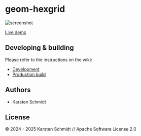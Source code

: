 # geom-hexgrid

![screenshot](https://raw.githubusercontent.com/thi-ng/umbrella/develop/assets/examples/geom-hexgrid.png)

[Live demo](http://demo.thi.ng/umbrella/geom-hexgrid/)

## Developing & building

Please refer to the instructions on the wiki:

- [Development](https://github.com/thi-ng/umbrella/wiki/Development-mode-for-examples-using-thi.ng-meta%E2%80%90css)
- [Production build](https://github.com/thi-ng/umbrella/wiki/Example-build-instructions)

## Authors

- Karsten Schmidt

## License

&copy; 2024 - 2025 Karsten Schmidt // Apache Software License 2.0
